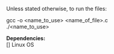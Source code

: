 Unless stated otherwise, to run the files: <br/>

gcc -o <name_to_use> <name_of_file>.c <br/>
./<name_to_use> <br/>

**Dependencies:** <br/>
[] Linux OS

